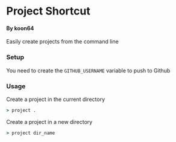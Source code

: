 # Project Shortcut 
#### By koon64 
Easily create projects from the command line

### Setup

You need to create the `GITHUB_USERNAME` variable to push to Github

### Usage

Create a project in the current directory
```cmd
> project .
```

Create a project in a new directory
```cmd
> project dir_name
```

